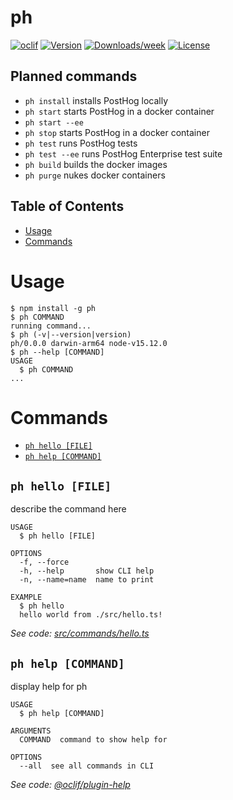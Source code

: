 ph
==



[![oclif](https://img.shields.io/badge/cli-oclif-brightgreen.svg)](https://oclif.io)
[![Version](https://img.shields.io/npm/v/ph.svg)](https://npmjs.org/package/ph)
[![Downloads/week](https://img.shields.io/npm/dw/ph.svg)](https://npmjs.org/package/ph)
[![License](https://img.shields.io/npm/l/ph.svg)](https://github.com/buwilliams/ph/blob/master/package.json)

## Planned commands

- `ph install` installs PostHog locally
- `ph start` starts PostHog in a docker container
- `ph start --ee`
- `ph stop` starts PostHog in a docker container
- `ph test` runs PostHog tests
- `ph test --ee` runs PostHog Enterprise test suite
- `ph build` builds the docker images
- `ph purge` nukes docker containers

## Table of Contents

<!-- toc -->
* [Usage](#usage)
* [Commands](#commands)
<!-- tocstop -->
# Usage
<!-- usage -->
```sh-session
$ npm install -g ph
$ ph COMMAND
running command...
$ ph (-v|--version|version)
ph/0.0.0 darwin-arm64 node-v15.12.0
$ ph --help [COMMAND]
USAGE
  $ ph COMMAND
...
```
<!-- usagestop -->
# Commands
<!-- commands -->
* [`ph hello [FILE]`](#ph-hello-file)
* [`ph help [COMMAND]`](#ph-help-command)

## `ph hello [FILE]`

describe the command here

```
USAGE
  $ ph hello [FILE]

OPTIONS
  -f, --force
  -h, --help       show CLI help
  -n, --name=name  name to print

EXAMPLE
  $ ph hello
  hello world from ./src/hello.ts!
```

_See code: [src/commands/hello.ts](https://github.com/buwilliams/ph/blob/v0.0.0/src/commands/hello.ts)_

## `ph help [COMMAND]`

display help for ph

```
USAGE
  $ ph help [COMMAND]

ARGUMENTS
  COMMAND  command to show help for

OPTIONS
  --all  see all commands in CLI
```

_See code: [@oclif/plugin-help](https://github.com/oclif/plugin-help/blob/v3.2.2/src/commands/help.ts)_
<!-- commandsstop -->

